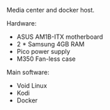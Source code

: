 Media center and docker host.

Hardware:

- ASUS AM1B-ITX motherboard
- 2 * Samsung 4GB RAM
- Pico power supply
- M350 Fan-less case

Main software:

- Void Linux
- Kodi
- Docker

